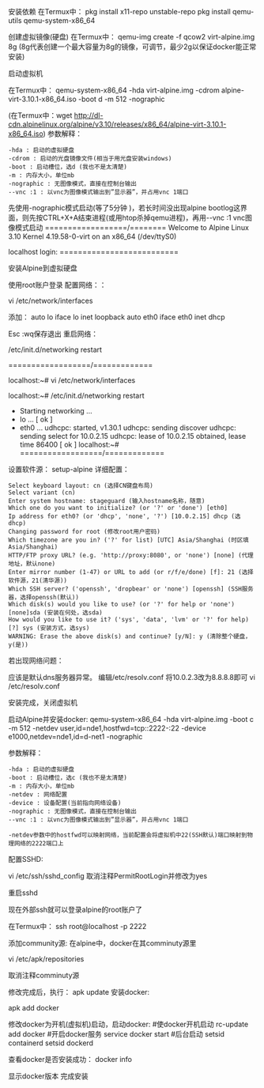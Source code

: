 



安装依赖
在Termux中：
pkg install x11-repo unstable-repo
pkg install qemu-utils qemu-system-x86_64

创建虚拟镜像(硬盘)
在Termux中：
qemu-img create -f qcow2 virt-alpine.img 8g
(8g代表创建一个最大容量为8g的镜像，可调节，最少2g以保证docker能正常安装)


启动虚拟机

在Termux中：
qemu-system-x86_64 -hda virt-alpine.img -cdrom alpine-virt-3.10.1-x86_64.iso -boot d -m 512 -nographic

(在Termux中：wget http://dl-cdn.alpinelinux.org/alpine/v3.10/releases/x86_64/alpine-virt-3.10.1-x86_64.iso)
参数解释：

    -hda : 启动的虚拟硬盘
    -cdrom : 启动的光盘镜像文件(相当于用光盘安装windows)
    -boot : 启动槽位，选d (我也不是太清楚)
    -m : 内存大小，单位mb
    -nographic : 无图像模式，直接在控制台输出
    --vnc :1 : 以vnc为图像模式输出到”显示器”，并占用vnc 1端口

先使用-nographic模式启动(等了5分钟 )，若长时间没出现alpine bootlog这界面，则先按CTRL+X+A结束进程(或用htop杀掉qemu进程)，再用--vnc :1 vnc图像模式启动
==================/========
Welcome to Alpine Linux 3.10
Kernel 4.19.58-0-virt on an x86_64 (/dev/ttyS0)

localhost login:
=================\=========

安装Alpine到虚拟硬盘

使用root账户登录 配置网络：：

vi /etc/network/interfaces

添加：
auto lo
iface lo inet loopback
auto eth0
iface eth0 inet dhcp

Esc :wq保存退出 重启网络：

/etc/init.d/networking restart

==================/=============

localhost:~# vi /etc/network/interfaces

localhost:~# /etc/init.d/networking restart
 * Starting networking ...
 *   lo ...
 [ ok ]
 *   eth0 ...
udhcpc: started, v1.30.1
udhcpc: sending discover
udhcpc: sending select for 10.0.2.15
udhcpc: lease of 10.0.2.15 obtained, lease time 86400
 [ ok ]
localhost:~#
==================/=============

设置软件源：
setup-alpine
详细配置：

    Select keyboard layout: cn (选择CN键盘布局)
    Select variant (cn)
    Enter system hostname: stageguard (输入hostname名称，随意)
    Which one do you want to initialize? (or '?' or 'done') [eth0]
    Ip address for eth0? (or 'dhcp', 'none', '?') [10.0.2.15] dhcp (选dhcp)
    Changing password for root (修改root用户密码)
    Which timezone are you in? ('?' for list) [UTC] Asia/Shanghai (时区填Asia/Shanghai)
    HTTP/FTP proxy URL? (e.g. 'http://proxy:8080', or 'none') [none] (代理地址，默认none)
    Enter mirror number (1-47) or URL to add (or r/f/e/done) [f]: 21 (选择软件源，21(清华源))
    Which SSH server? ('openssh', 'dropbear' or 'none') [openssh] (SSH服务器，选择openssh(默认))
    Which disk(s) would you like to use? (or '?' for help or 'none') [none]sda (安装在何处，选sda)
    How would you like to use it? ('sys', 'data', 'lvm' or '?' for help) [?] sys (安装方式，选sys)
    WARNING: Erase the above disk(s) and continue? [y/N]: y (清除整个硬盘，y(是))

若出现网络问题：

应该是默认dns服务器异常。
编辑/etc/resolv.conf
将10.0.2.3改为8.8.8.8即可
vi /etc/resolv.conf

安装完成，关闭虚拟机

启动Alpine并安装docker:
qemu-system-x86_64 -hda virt-alpine.img -boot c -m 512 -netdev user,id=nde1,hostfwd=tcp::2222-:22 -device e1000,netdev=nde1,id=d-net1 -nographic

参数解释：

    -hda : 启动的虚拟硬盘
    -boot : 启动槽位，选c (我也不是太清楚)
    -m : 内存大小，单位mb
    -netdev : 网络配置
    -device : 设备配置(当前指向网络设备)
    -nographic : 无图像模式，直接在控制台输出
    --vnc :1 : 以vnc为图像模式输出到”显示器”，并占用vnc 1端口

    -netdev参数中的hostfwd可以映射网络，当前配置会将虚拟机中22(SSH默认)端口映射到物理网络的2222端口上

配置SSHD:

vi /etc/ssh/sshd_config
取消注释PermitRootLogin并修改为yes

重启sshd

现在外部ssh就可以登录alpine的root账户了

在Termux中：
ssh root@localhost -p 2222

添加community源:
在alpine中，docker在其comminuty源里

vi /etc/apk/repositories

取消注释comminuty源

修改完成后，执行：
apk update
安装docker:

apk add docker

修改docker为开机(虚拟机)启动，启动docker:
#使docker开机启动
rc-update add docker
#开启docker服务
service docker start
#后台启动
setsid containerd
setsid dockerd

查看docker是否安装成功：
docker info

显示docker版本 完成安装

